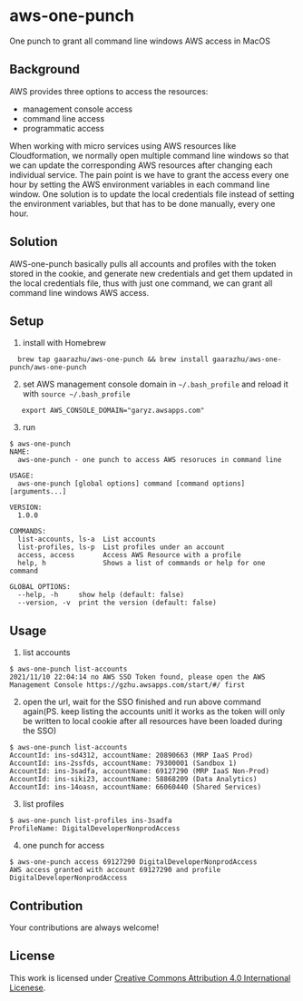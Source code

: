 # aws-one-punch
One punch to grant all command line windows AWS access in MacOS

## Background ##
AWS provides three options to access the resources:
* management console access
* command line access
* programmatic access

When working with micro services using AWS resources like Cloudformation, we normally open multiple command line windows so that we can update the corresponding AWS resources after changing each individual service. The pain point is we have to grant the access every one hour by setting the AWS environment variables in each command line window. One solution is to update the local credentials file instead of setting the environment variables, but that has to be done manually, every one hour.

## Solution ##
AWS-one-punch basically pulls all accounts and profiles with the token stored in the cookie, and generate new credentials and get them updated in the local credentials file, thus with just one command, we can grant all command line windows AWS access.

## Setup ##
1. install with Homebrew
 ```
   brew tap gaarazhu/aws-one-punch && brew install gaarazhu/aws-one-punch/aws-one-punch
 ```
2. set AWS management console domain in `~/.bash_profile` and reload it with `source ~/.bash_profile`
```
   export AWS_CONSOLE_DOMAIN="garyz.awsapps.com"
 ```
3. run
 ```
$ aws-one-punch
NAME:
   aws-one-punch - one punch to access AWS resoruces in command line

USAGE:
   aws-one-punch [global options] command [command options] [arguments...]

VERSION:
   1.0.0

COMMANDS:
   list-accounts, ls-a  List accounts
   list-profiles, ls-p  List profiles under an account
   access, access       Access AWS Resource with a profile
   help, h              Shows a list of commands or help for one command

GLOBAL OPTIONS:
   --help, -h     show help (default: false)
   --version, -v  print the version (default: false)
```

## Usage ##
1. list accounts
```
$ aws-one-punch list-accounts
2021/11/10 22:04:14 no AWS SSO Token found, please open the AWS Management Console https://gzhu.awsapps.com/start/#/ first
```

2. open the url, wait for the SSO finished and run above command again(PS. keep listing the accounts unitl it works as the token will only be written to local cookie after all resources have been loaded during the SSO)
```
$ aws-one-punch list-accounts
AccountId: ins-sd4312, accountName: 20890663 (MRP IaaS Prod)
AccountId: ins-2ssfds, accountName: 79300001 (Sandbox 1)
AccountId: ins-3sadfa, accountName: 69127290 (MRP IaaS Non-Prod)
AccountId: ins-siki23, accountName: 58868209 (Data Analytics)
AccountId: ins-14oasn, accountName: 66060440 (Shared Services)
```

3. list profiles
```
$ aws-one-punch list-profiles ins-3sadfa
ProfileName: DigitalDeveloperNonprodAccess
```
4. one punch for access
```
$ aws-one-punch access 69127290 DigitalDeveloperNonprodAccess
AWS access granted with account 69127290 and profile DigitalDeveloperNonprodAccess
```

## Contribution ##
Your contributions are always welcome!

## License ##
This work is licensed under [Creative Commons Attribution 4.0 International Licenese](https://creativecommons.org/licenses/by/4.0/).
